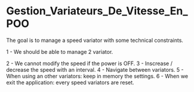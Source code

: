 # Gestion_Variateurs_De_Vitesse_En_POO

The goal is to manage a speed variator with some technical constraints.


1 - We should be able to manage 2 variator.

2 - We cannot modify the speed if the power is OFF.
3 - Inscrease / decrease the speed with an interval.
4 - Navigate between variators.
5 - When using an other variators: keep in memory the settings.
6 - When we exit the application: every speed variators are reset.
